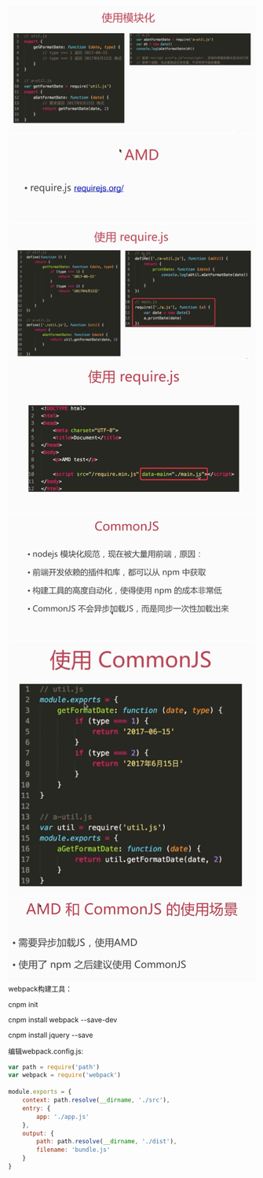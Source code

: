 ![](/assets/import227.png)![](/assets/import228.png)![](/assets/import230.png)![](/assets/import231.png)![](/assets/import233.png)![](/assets/import234.png)![](/assets/import235.png)webpack构建工具：

cnpm init

cnpm install webpack --save-dev

cnpm install jquery --save

编辑webpack.config.js:

```js
var path = require('path')
var webpack = require('webpack')

module.exports = {
    context: path.resolve(__dirname, './src'),
    entry: {
        app: './app.js'
    },
    output: {
        path: path.resolve(__dirname, './dist'),
        filename: 'bundle.js'
    }
}
```



